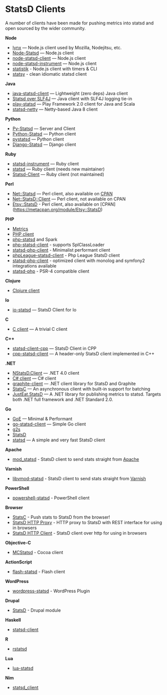 # StatsD Clients

A number of clients have been made for pushing metrics into statsd and open sourced by the wider community.

**Node**
* [lynx](https://github.com/dscape/lynx) — Node.js client used by Mozilla, Nodejitsu, etc.
* [Node-Statsd](https://github.com/sivy/node-statsd) — Node.js client
* [node-statsd-client](https://github.com/msiebuhr/node-statsd-client) — Node.js client
* [node-statsd-instrument](https://github.com/syrio/node-statsd-instrument) — Node.js client
* [statistik](https://github.com/godmodelabs/statistik) - Node.js client with timers & CLI
* [statsy](https://github.com/segmentio/statsy) - clean idiomatic statsd client

**Java**
* [java-statsd-client](https://github.com/youdevise/java-statsd-client) — Lightweight (zero deps) Java client
* [Statsd over SLF4J](https://github.com/nzjess/statsd-over-slf4j) — Java client with SLF4J logging tie-in
* [play-statsd](https://github.com/vznet/play-statsd) — Play Framework 2.0 client for Java and Scala
* [statsd-netty](https://github.com/flozano/statsd-netty) — Netty-based Java 8 client

**Python**
* [Py-Statsd](https://github.com/sivy/py-statsd) — Server and Client
* [Python-Statsd](https://github.com/WoLpH/python-statsd) — Python client
* [pystatsd](https://github.com/jsocol/pystatsd) — Python client
* [Django-Statsd](https://github.com/WoLpH/django-statsd) — Django client

**Ruby**
* [statsd-instrument](https://github.com/Shopify/statsd-instrument) — Ruby client
* [statsd](https://github.com/reinh/statsd/) — Ruby client (needs new maintainer)
* [Statsd-Client](https://github.com/dawanda/statsd-client) — Ruby client (not maintained)

**Perl**
* [Net::Statsd](https://github.com/cosimo/perl5-net-statsd) — Perl client, also available on [CPAN](https://metacpan.org/module/Net::Statsd)
* [Net::StatsD::Client](https://github.com/sivy/statsd-client) — Perl client, not available on CPAN
* [Etsy::StatsD](https://github.com/sanbeg/Etsy-Statsd) - Perl client, also available on [CPAN] (https://metacpan.org/module/Etsy::StatsD)

**PHP**
* [Metrics](https://github.com/beberlei/metrics#metrics)
* [PHP client](https://gist.github.com/1065177/5f7debc212724111f9f500733c626416f9f54ee6)
* [php-statsd](https://github.com/seejohnrun/php-statsd) and Spark
* [php-statsd-client](https://github.com/godmodelabs/php-statsd-client) - supports SplClassLoader
* [statsd-php-client](https://github.com/iFixit/statsd-php-client) - Minimalist performant client
* [phpLeague-statsd-client](https://github.com/thephpleague/statsd) - Php League StatsD client
* [statsd-php-client](https://github.com/liuggio/statsd-php-client) - optimized client with monolog and symfony2 integrations available
* [statsd-php](https://github.com/domnikl/statsd-php) - PSR-4 compatible client

**Clojure**
* [Clojure client](https://github.com/pyr/clj-statsd)

**Io**
* [io-statsd](https://github.com/seejohnrun/io-statsd) — StatsD Client for Io

**C**
* [C client](https://github.com/romanbsd/statsd-c-client) — A trivial C client

**C++**
* [statsd-client-cpp](https://github.com/talebook/statsd-client-cpp) — StatsD Client in CPP
* [cpp-statsd-client](https://github.com/vthiery/cpp-statsd-client) — A header-only StatsD client implemented in C++

**.NET**
* [NStatsD.Client](https://github.com/robbihun/NStatsD.Client) — .NET 4.0 client
* [C# client](https://github.com/goncalopereira/statsd-csharp-client) — C# client
* [graphite-client](https://github.com/peschuster/graphite-client) — .NET client library for StatsD and Graphite
* [StatsC](https://bitbucket.org/pavlos256/statsc) — An asynchronous client with built-in support for batching
* [JustEat.StatsD](https://github.com/justeat/JustEat.StatsD) — A .NET library for publishing metrics to statsd. Targets both .NET full framework and .NET Standard 2.0.

**Go**
* [GoE](https://godoc.org/github.com/pascaldekloe/goe/metrics) — Minimal & Performant
* [go-statsd-client](https://github.com/cactus/go-statsd-client) — Simple Go client
* [g2s](https://github.com/peterbourgon/g2s)
* [StatsD](https://github.com/quipo/statsd)
* [statsd](https://github.com/alexcesaro/statsd) — A simple and very fast StatsD client

**Apache**
* [mod_statsd](https://github.com/jib/mod_statsd) - StatsD client to send stats straight from [Apache](https://modules.apache.org/)

**Varnish**
* [libvmod-statsd](https://github.com/jib/libvmod-statsd) - StatsD client to send stats straight from [Varnish](http://varnish-cache.org)

**PowerShell**
* [powershell-statsd](https://github.com/joehack3r/powershell-statsd) - PowerShell client

**Browser**
* [StatsC](https://github.com/godmodelabs/statsc) - Push stats to StatsD from the browser!
* [StatsD HTTP Proxy](https://github.com/sokil/statsd-http-proxy) - HTTP proxy to StatsD with REST interface for using in browsers
* [StatsD HTTP Client](https://github.com/Molyakos/statsd-http-client) - StatsD client over http for using in browsers

**Objective-C**
* [MCStatsd](https://github.com/Marketcircle/MCStatsd) - Cocoa client

**ActionScript**
* [flash-statsd](https://github.com/simongregory/flash-statsd) - Flash client

**WordPress**
* [wordpress-statsd](https://github.com/uglyrobot/wordpress-statsd) - WordPress Plugin

**Drupal**
* [StatsD](https://www.drupal.org/project/statsd) - Drupal module

**Haskell**
* [statsd-client](https://github.com/keithduncan/statsd-client)

**R**
* [rstatsd](https://github.com/stumpyfr/rstatsd)

**Lua**
* [lua-statsd](https://github.com/stvp/lua-statsd-client)

**Nim**
* [statsd_client](https://github.com/FedericoCeratto/nim-statsd-client)
